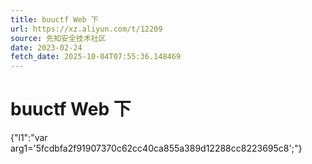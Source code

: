 ```yaml
---
title: buuctf Web 下
url: https://xz.aliyun.com/t/12209
source: 先知安全技术社区
date: 2023-02-24
fetch_date: 2025-10-04T07:55:36.148469
---
```


# buuctf Web 下

{"l1":"var arg1='5fcdbfa2f91907370c62cc40ca855a389d12288cc8223695c8';"}